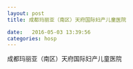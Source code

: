 ```yaml
--- 
layout: post 
title: 成都玛丽亚（南区）天府国际妇产儿童医院

date:   2016-05-03 13:39:56 
categories: hosp 
--- 
```

   
成都玛丽亚（南区）天府国际妇产儿童医院
